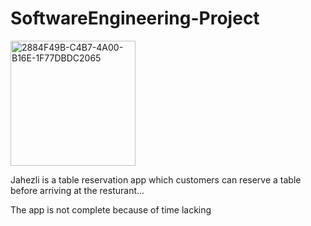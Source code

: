 # SoftwareEngineering-Project
<img width="200" alt="2884F49B-C4B7-4A00-B16E-1F77DBDC2065" src="https://user-images.githubusercontent.com/98253301/184658627-e8dcea59-a045-44cf-9e79-50f87006399e.PNG">
</br>
<p>Jahezli is a table reservation app which customers can reserve a table before arriving at the resturant...</p>
<p>The app is not complete because of time lacking</p>
